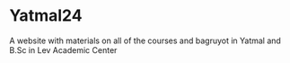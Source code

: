 # Yatmal24
A website with materials on all of the courses and bagruyot in Yatmal and B.Sc in Lev Academic Center
